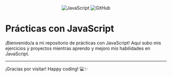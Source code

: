 <p align="center">
  <img src="https://img.shields.io/badge/javascript-%23F7DF1E?style=for-the-badge&logo=javascript&labelColor=gray" alt="JavaScript">
  <img src="https://img.shields.io/badge/practicas_javascript-%23F7DF1E?style=for-the-badge&logo=github&logoColor=%23F7DF1E&labelColor=gray" alt="GitHub">
</p>

# Prácticas con JavaScript

¡Bienvenido/a a mi repositorio de prácticas con JavaScript! Aquí subo mis ejercicios y proyectos mientras aprendo y mejoro mis habilidades en JavaScript.

---

¡Gracias por visitar! Happy coding! 💻✨
